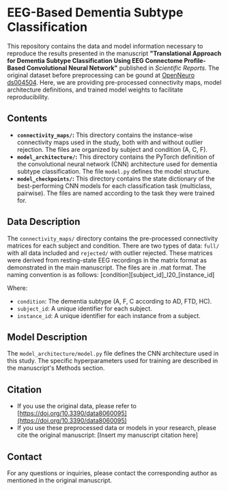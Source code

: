 # EEG-Based Dementia Subtype Classification

This repository contains the data and model information necessary to reproduce the results presented in the manuscript **"Translational Approach for Dementia Subtype Classification Using EEG Connectome Profile-Based Convolutional Neural Network"** published in _Scientific Reports_.  The original dataset before preprocessing can be gound at [OpenNeuro ds004504](https://openneuro.org/datasets/ds004504/). Here, we are providing pre-processed connectivity maps, model architecture definitions, and trained model weights to facilitate reproducibility.

## Contents

* **`connectivity_maps/`:** This directory contains the instance-wise connectivity maps used in the study, both with and without outlier rejection.  The files are organized by subject and condition (A, C, F).
* **`model_architecture/`:** This directory contains the PyTorch definition of the convolutional neural network (CNN) architecture used for dementia subtype classification.  The file `model.py` defines the model structure.
* **`model_checkpoints/`:** This directory contains the state dictionary of the best-performing CNN models for each classification task (multiclass, pairwise). The files are named according to the task they were trained for.

## Data Description

The `connectivity_maps/` directory contains the pre-processed connectivity matrices for each subject and condition. There are two types of data: `full/` with all data included and `rejected/` with outlier rejected. These matrices were derived from resting-state EEG recordings in the matrix format as demonstrated in the main manuscript.  The files are in .mat format.  The naming convention is as follows: 
[condition][subject_id]\_I20\_[instance_id]

Where:

* `condition`:  The dementia subtype (A, F, C according to AD, FTD, HC).
* `subject_id`:  A unique identifier for each subject.
* `instance_id`:  A unique identifier for each instance from a subject.

## Model Description

The `model_architecture/model.py` file defines the CNN architecture used in this study. The specific hyperparameters used for training are described in the manuscript's Methods section.

## Citation

* If you use the original data, please refer to [https://doi.org/10.3390/data8060095](https://doi.org/10.3390/data8060095)
* If you use these preprocessed data or models in your research, please cite the original manuscript: [Insert my manuscript citation here]

## Contact

For any questions or inquiries, please contact the corresponding author as mentioned in the original manuscript.
